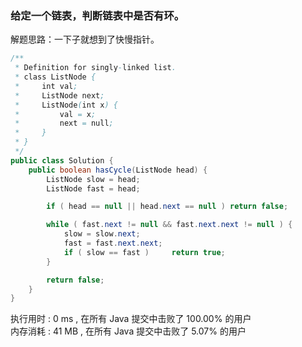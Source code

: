### 给定一个链表，判断链表中是否有环。

解题思路：一下子就想到了快慢指针。

```java
/**
 * Definition for singly-linked list.
 * class ListNode {
 *     int val;
 *     ListNode next;
 *     ListNode(int x) {
 *         val = x;
 *         next = null;
 *     }
 * }
 */
public class Solution {
    public boolean hasCycle(ListNode head) {
        ListNode slow = head;
        ListNode fast = head;

        if ( head == null || head.next == null ) return false;

        while ( fast.next != null && fast.next.next != null ) {
            slow = slow.next;
            fast = fast.next.next;
            if ( slow == fast )     return true;
        }

        return false;
    }
}
```
执行用时 :
0 ms
, 在所有 Java 提交中击败了
100.00%
的用户
<br>内存消耗 :
41 MB
, 在所有 Java 提交中击败了
5.07%
的用户
